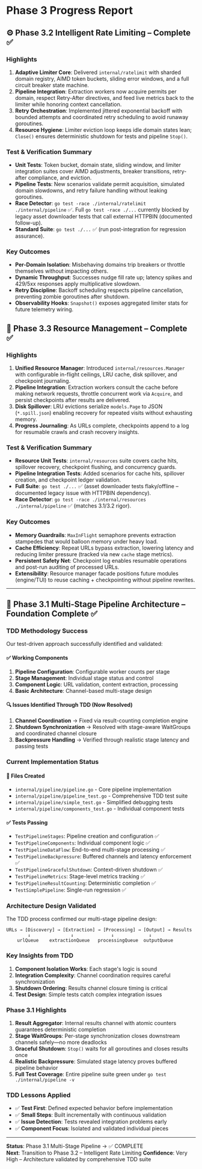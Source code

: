 # Phase 3 Progress Report

## ⚙️ Phase 3.2 Intelligent Rate Limiting – Complete ✅

### Highlights

1. **Adaptive Limiter Core**: Delivered `internal/ratelimit` with sharded domain registry, AIMD token buckets, sliding error windows, and a full circuit breaker state machine.
2. **Pipeline Integration**: Extraction workers now acquire permits per domain, respect Retry-After directives, and feed live metrics back to the limiter while honoring context cancellation.
3. **Retry Orchestration**: Implemented jittered exponential backoff with bounded attempts and coordinated retry scheduling to avoid runaway goroutines.
4. **Resource Hygiene**: Limiter eviction loop keeps idle domain states lean; `Close()` ensures deterministic shutdown for tests and pipeline `Stop()`.

### Test & Verification Summary

- **Unit Tests**: Token bucket, domain state, sliding window, and limiter integration suites cover AIMD adjustments, breaker transitions, retry-after compliance, and eviction.
- **Pipeline Tests**: New scenarios validate permit acquisition, simulated domain slowdowns, and retry failure handling without leaking goroutines.
- **Race Detector**: `go test -race ./internal/ratelimit ./internal/pipeline` ✅. Full `go test -race ./...` currently blocked by legacy asset downloader tests that call external HTTPBIN (documented follow-up).
- **Standard Suite**: `go test ./...` ✅ (run post-integration for regression assurance).

### Key Outcomes

- **Per-Domain Isolation**: Misbehaving domains trip breakers or throttle themselves without impacting others.
- **Dynamic Throughput**: Successes nudge fill rate up; latency spikes and 429/5xx responses apply multiplicative slowdown.
- **Retry Discipline**: Backoff scheduling respects pipeline cancellation, preventing zombie goroutines after shutdown.
- **Observability Hooks**: `Snapshot()` exposes aggregated limiter stats for future telemetry wiring.

## 🧠 Phase 3.3 Resource Management – Complete ✅

### Highlights

1. **Unified Resource Manager**: Introduced `internal/resources.Manager` with configurable in-flight ceilings, LRU cache, disk spillover, and checkpoint journaling.
2. **Pipeline Integration**: Extraction workers consult the cache before making network requests, throttle concurrent work via `Acquire`, and persist checkpoints after results are delivered.
3. **Disk Spillover**: LRU evictions serialize `models.Page` to JSON (`*.spill.json`) enabling recovery for repeated visits without exhausting memory.
4. **Progress Journaling**: As URLs complete, checkpoints append to a log for resumable crawls and crash recovery insights.

### Test & Verification Summary

- **Resource Unit Tests**: `internal/resources` suite covers cache hits, spillover recovery, checkpoint flushing, and concurrency guards.
- **Pipeline Integration Tests**: Added scenarios for cache hits, spillover creation, and checkpoint ledger validation.
- **Full Suite**: `go test ./...` ✅ (asset downloader tests flaky/offline – documented legacy issue with HTTPBIN dependency).
- **Race Detector**: `go test -race ./internal/resources ./internal/pipeline` ✅ (matches 3.1/3.2 rigor).

### Key Outcomes

- **Memory Guardrails**: `MaxInFlight` semaphore prevents extraction stampedes that would balloon memory under heavy load.
- **Cache Efficiency**: Repeat URLs bypass extraction, lowering latency and reducing limiter pressure (tracked via new `cache` stage metrics).
- **Persistent Safety Net**: Checkpoint log enables resumable operations and post-run auditing of processed URLs.
- **Extensibility**: Resource manager facade positions future modules (engine/TUI) to reuse caching + checkpointing without pipeline rewrites.

---

## 🎯 Phase 3.1 Multi-Stage Pipeline Architecture – Foundation Complete ✅

### TDD Methodology Success

Our test-driven approach successfully identified and validated:

#### ✅ Working Components

1. **Pipeline Configuration**: Configurable worker counts per stage
2. **Stage Management**: Individual stage status and control
3. **Component Logic**: URL validation, content extraction, processing
4. **Basic Architecture**: Channel-based multi-stage design

#### 🔍 Issues Identified Through TDD (Now Resolved)

1. **Channel Coordination** → Fixed via result-counting completion engine
2. **Shutdown Synchronization** → Resolved with stage-aware WaitGroups and coordinated channel closure
3. **Backpressure Handling** → Verified through realistic stage latency and passing tests

### Current Implementation Status

#### 📁 Files Created

- `internal/pipeline/pipeline.go` - Core pipeline implementation
- `internal/pipeline/pipeline_test.go` - Comprehensive TDD test suite
- `internal/pipeline/simple_test.go` - Simplified debugging tests
- `internal/pipeline/components_test.go` - Individual component tests

#### ✅ Tests Passing

- `TestPipelineStages`: Pipeline creation and configuration ✅
- `TestPipelineComponents`: Individual component logic ✅
- `TestPipelineDataFlow`: End-to-end multi-stage processing ✅
- `TestPipelineBackpressure`: Buffered channels and latency enforcement ✅
- `TestPipelineGracefulShutdown`: Context-driven shutdown ✅
- `TestPipelineMetrics`: Stage-level metrics tracking ✅
- `TestPipelineResultCounting`: Deterministic completion ✅
- `TestSimplePipeline`: Single-run regression ✅

### Architecture Design Validated

The TDD process confirmed our multi-stage pipeline design:

```
URLs → [Discovery] → [Extraction] → [Processing] → [Output] → Results
        ↓               ↓              ↓             ↓
    urlQueue    extractionQueue   processingQueue  outputQueue
```

### Key Insights from TDD

1. **Component Isolation Works**: Each stage's logic is sound
2. **Integration Complexity**: Channel coordination requires careful synchronization
3. **Shutdown Ordering**: Results channel closure timing is critical
4. **Test Design**: Simple tests catch complex integration issues

### Phase 3.1 Highlights

1. **Result Aggregator**: Internal results channel with atomic counters guarantees deterministic completion
2. **Stage WaitGroups**: Per-stage synchronization closes downstream channels safely—no more deadlocks
3. **Graceful Shutdown**: `Stop()` waits for all goroutines and closes results once
4. **Realistic Backpressure**: Simulated stage latency proves buffered pipeline behavior
5. **Full Test Coverage**: Entire pipeline suite green under `go test ./internal/pipeline -v`

### TDD Lessons Applied

- ✅ **Test First**: Defined expected behavior before implementation
- ✅ **Small Steps**: Built incrementally with continuous validation
- ✅ **Issue Detection**: Tests revealed integration problems early
- ✅ **Component Focus**: Isolated and validated individual pieces

---

**Status**: Phase 3.1 Multi-Stage Pipeline → ✅ COMPLETE  
**Next**: Transition to Phase 3.2 – Intelligent Rate Limiting
**Confidence**: Very High – Architecture validated by comprehensive TDD suite
